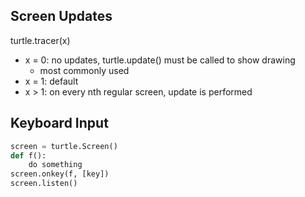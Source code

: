 ## Screen Updates

turtle.tracer(x)
* x = 0: no updates, turtle.update() must be called to show drawing
  * most commonly used
* x = 1: default
* x > 1: on every nth regular screen, update is performed

## Keyboard Input

```python
screen = turtle.Screen()
def f():
    do something
screen.onkey(f, [key])
screen.listen()
```
